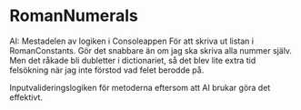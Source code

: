 # RomanNumerals

AI:
Mestadelen av logiken i Consoleappen
För att skriva ut listan i RomanConstants. Gör det snabbare än om jag ska skriva alla nummer själv. Men det råkade bli dubletter i dictionariet, så det blev lite extra tid felsökning när jag inte förstod vad felet berodde på.

Inputvalideringslogiken för metoderna  eftersom att AI brukar göra det effektivt.
